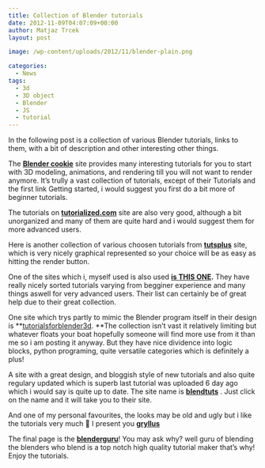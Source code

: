 ```yaml
---
title: Collection of Blender tutorials
date: 2012-11-09T04:07:09+00:00
author: Matjaz Trcek
layout: post

image: /wp-content/uploads/2012/11/blender-plain.png

categories:
  - News
tags:
  - 3d
  - 3D object
  - Blender
  - JS
  - tutorial
---
```

In the following post is a collection of various Blender tutorials, links to them, with a bit of description and other interesting other things.

The **<a title="Blender cookie" href="http://cgcookie.com/blender/" target="_blank">Blender cookie</a>** site provides many interesting tutorials for you to start with 3D modeling, animations, and rendering till you will not want to render anymore. It&#8217;s trully a vast collection of tutorials, except of their Tutorials and the first link Getting started, i would suggest you first do a bit more of beginner tutorials.

The tutorials on **<a title="tutorialized" href="http://www.tutorialized.com/tutorials/Blender-3d/1" target="_blank">tutorialized.com</a>** site are also very good, although a bit unorganized and many of them are quite hard and i would suggest them for more advanced users.

Here is another collection of various choosen tutorials from **<a title="tutsplus" href="http://cg.tutsplus.com/articles/web-roundups/tutorial-roundup-53-amazing-blender-tutorials/" target="_blank">tutsplus</a>** site, which is very nicely graphical represented so your choice will be as easy as hitting the render button.

One of the sites which i, myself used is also used **<a title="This one" href="http://filmmakeriq.com/2009/04/555-blender-tutorials/" target="_blank">is THIS ONE</a>.** They have really nicely sorted tutorials varying from begginer experience and many things aswell for very advanced users. Their list can certainly be of great help due to their great collection.

One site which trys partly to mimic the Blender program itself in their design is **<a href="http://www.tutorialsforblender3d.com/" target="_blank">tutorialsforblender3d</a>. **The collection isn&#8217;t vast it relatively limiting but whatever floats your boat hopefully someone will find more use from it than me so i am posting it anyway. But they have nice dividence into logic blocks, python programing, quite versatile categories which is definitely a plus!

A site with a great design, and bloggish style of new tutorials and also quite regulary updated which is superb last tutorial was uploaded 6 day ago which i would say is quite up to date. The site name is **<a title="blendtuts" href="http://www.blendtuts.com/blender_tutorials" target="_blank">blendtuts</a>** . Just click on the name and it will take you to their site.

And one of my personal favourites, the looks may be old and ugly but i like the tutorials very much 🙂 I present you **<a href="http://gryllus.net/Blender/3D.html" target="_blank">gryllus</a>**

The final page is the **[blenderguru](http://www.blenderguru.com/)**! You may ask why? well guru of blending the blenders who blend is a top notch high quality tutorial maker that&#8217;s why! Enjoy the tutorials.